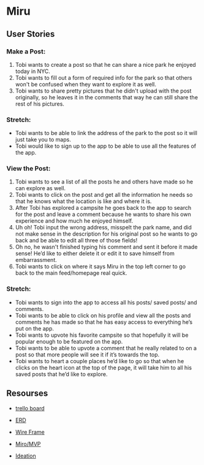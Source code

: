 # Miru

## User Stories

### Make a Post:

1. Tobi wants to create a post so that he can share a nice park he enjoyed today in NYC.
2. Tobi wants to fill out a form of required info for the park so that others won't be confused when they want to explore it as well.
3. Tobi wants to share pretty pictures that he didn't upload with the post originally, so he leaves it in the comments that way he can still share the rest of his pictures.

### Stretch:

- Tobi wants to be able to link the address of the park to the post so it will just take you to maps.
- Tobi would like to sign up to the app to be able to use all the features of the app.

### View the Post:

1. Tobi wants to see a list of all the posts he and others have made so he can explore as well.
2. Tobi wants to click on the post and get all the information he needs so that he knows what the location is like and where it is.
3. After Tobi has explored a campsite he goes back to the app to search for the post and leave a comment because he wants to share his own experience and how much he enjoyed himself.
4. Uh oh! Tobi input the wrong address, misspelt the park name, and did not make sense in the description for his original post so he wants to go back and be able to edit all three of those fields!
5. Oh no, he wasn't finished typing his comment and sent it before it made sense! He’d like to either delete it or edit it to save himself from embarrassment.
6. Tobi wants to click on where it says Miru in the top left corner to go back to the main feed/homepage real quick.

### Stretch:

- Tobi wants to sign into the app to access all his posts/ saved posts/ and comments.
- Tobi wants to be able to click on his profile and view all the posts and comments he has made so that he has easy access to everything he’s put on the app.
- Tobi wants to upvote his favorite campsite so that hopefully it will be popular enough to be featured on the app.
- Tobi wants to be able to upvote a comment that he really related to on a post so that more people will see it if it’s towards the top.
- Tobi wants to heart a couple places he’d like to go so that when he clicks on the heart icon at the top of the page, it will take him to all his saved posts that he’d like to explore.

## Resourses

- [trello board](https://trello.com/b/yqZ55UwX/miru)

- [ERD](https://lucid.app/lucidchart/3b69d6a1-7728-4680-93f0-f9e5d380c2fb/edit?beaconFlowId=E1FA5A0F0C6C4279&invitationId=inv_83b3c17c-7dd6-4ab3-a88a-d187dfeed98c&page=0_0#)

- [Wire Frame](https://www.figma.com/proto/ThXR0DFGcQy0krCODdrZat/capstone?node-id=44%3A39&scaling=scale-down&page-id=0%3A1&starting-point-node-id=2%3A3)

- [Miro/MVP](https://miro.com/app/board/uXjVO2WGRNo=/)

- [Ideation](https://docs.google.com/document/d/1n7uYQe8bs6fUQVAXYcwHgjUymL3kdvbisqyUDZdUVaE/edit)
